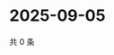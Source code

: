 # 2025-09-05

共 0 条

<!-- BEGIN ZHIHUVIDEO -->
<!-- 最后更新时间 Fri Sep 05 2025 07:10:22 GMT+0800 (China Standard Time) -->

<!-- END ZHIHUVIDEO -->
